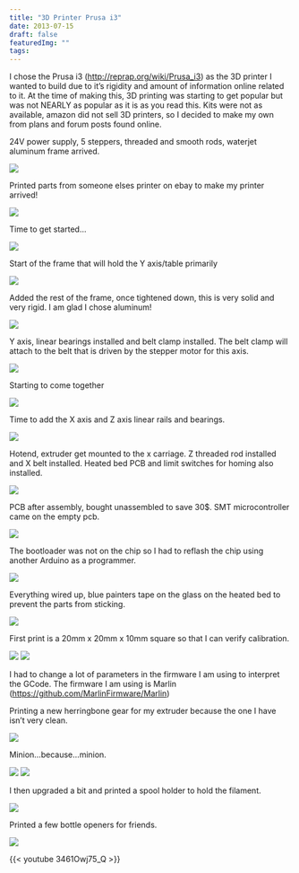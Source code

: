 ```yaml
---
title: "3D Printer Prusa i3"
date: 2013-07-15
draft: false
featuredImg: ""
tags: 
---
```


I chose the Prusa i3 (http://reprap.org/wiki/Prusa_i3) as the 3D printer I wanted to build due to it’s rigidity and amount of information online related to it. At the time of making this, 3D printing was starting to get popular but was not NEARLY as popular as it is as you read this. Kits were not as available, amazon did not sell 3D printers, so I decided to make my own from plans and forum posts found online.


24V power supply, 5 steppers, threaded and smooth rods, waterjet aluminum frame arrived.

![](/reprap/reprap1.jpg)

Printed parts from someone elses printer on ebay to make my printer arrived!

![](/reprap/reprap2.jpg)

Time to get started…

![](/reprap/reprap3.jpg)

Start of the frame that will hold the Y axis/table primarily

![](/reprap/reprap4.jpg)

Added the rest of the frame, once tightened down, this is very solid and very rigid. I am glad I chose aluminum!

![](/reprap/reprap5.jpg)

Y axis, linear bearings installed and belt clamp installed. The belt clamp will attach to the belt that is driven by the stepper motor for this axis.

![](/reprap/reprap6.jpg)

Starting to come together

![](/reprap/reprap7.jpg)

Time to add the X axis and Z axis linear rails and bearings.

![](/reprap/reprap8.jpg)

Hotend, extruder get mounted to the x carriage. Z threaded rod installed and X belt installed. Heated bed PCB and limit switches for homing also installed.

![](/reprap/reprap9.jpg)

PCB after assembly, bought unassembled to save 30$. SMT microcontroller came on the empty pcb.

![](/reprap/reprap10.jpg)

The bootloader was not on the chip so I had to reflash the chip using another Arduino as a programmer.

![](/reprap/reprap11.jpg)

Everything wired up, blue painters tape on the glass on the heated bed to prevent the parts from sticking.

![](/reprap/reprap12.jpg)

First print is a 20mm x 20mm x 10mm square so that I can verify calibration.

![](/reprap/reprap13.jpg)
![](/reprap/reprap17.jpg)

I had to change a lot of parameters in the firmware I am using to interpret the GCode. The firmware I am using is Marlin (https://github.com/MarlinFirmware/Marlin)

Printing a new herringbone gear for my extruder because the one I have isn’t very clean.

![](/reprap/reprap14.jpg)

Minion…because…minion.

![](/reprap/reprap15.jpg)
![](/reprap/reprap18.jpg)

I then upgraded a bit and printed a spool holder to hold the filament.

![](/reprap/reprap19.jpg)

Printed a few bottle openers for friends.

![](/reprap/reprap20.jpg)

{{< youtube 3461Owj75_Q >}}